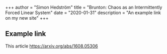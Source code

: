 +++ 
author = "Simon Hedström" 
title = "Brunton: Chaos as an Intermittently Forced Linear System" 
date = "2020-01-31" 
description = "An example link on my new site" 
+++

## Example link

This article https://arxiv.org/abs/1608.05306


